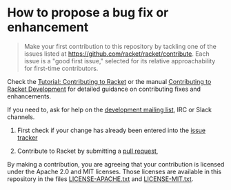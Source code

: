 # How to propose a bug fix or enhancement

> Make your first contribution to this repository by tackling one of the issues listed at <https://github.com/racket/racket/contribute>. Each issue is a "good first issue," selected for its relative approachability for first-time contributors.

Check the [Tutorial: Contributing to Racket](https://blog.racket-lang.org/2017/09/tutorial-contributing-to-racket.html) or the manual [Contributing to Racket Development](https://docs.racket-lang.org/racket-build-guide/contribute.html) for detailed guidance on contributing fixes and enhancements. 

If you need to, ask for help on the [development mailing list](https://lists.racket-lang.org), IRC or Slack channels.

1. First check if your change has already been entered into the [issue tracker](https://github.com/racket/racket/issues)

1. Contribute to Racket by submitting a [pull request](https://github.com/racket/racket/pulls),

By making a contribution, you are agreeing that your contribution is
licensed under the Apache 2.0 and MIT licenses. Those
licenses are available in this repository in the files
[LICENSE-APACHE.txt](https://github.com/racket/racket/blob/master/racket/src/LICENSE-APACHE.txt) and
[LICENSE-MIT.txt](https://github.com/racket/racket/blob/master/racket/src/LICENSE-MIT.txtt).
